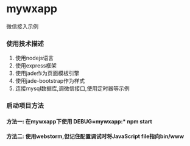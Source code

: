 # mywxapp
微信接入示例

### 使用技术描述

1. 使用nodejs语言
2. 使用express框架
3. 使用jade作为页面模板引擎
4. 使用jade-bootstrap作为样式
5. 连接mysql数据库,调微信接口,使用定时器等示例

### 启动项目方法

#### 方法一: 在mywxapp下使用 DEBUG=mywxapp:* npm start
#### 方法二: 使用webstorm,但记住配置调试时将JavaScript file指向bin/www



